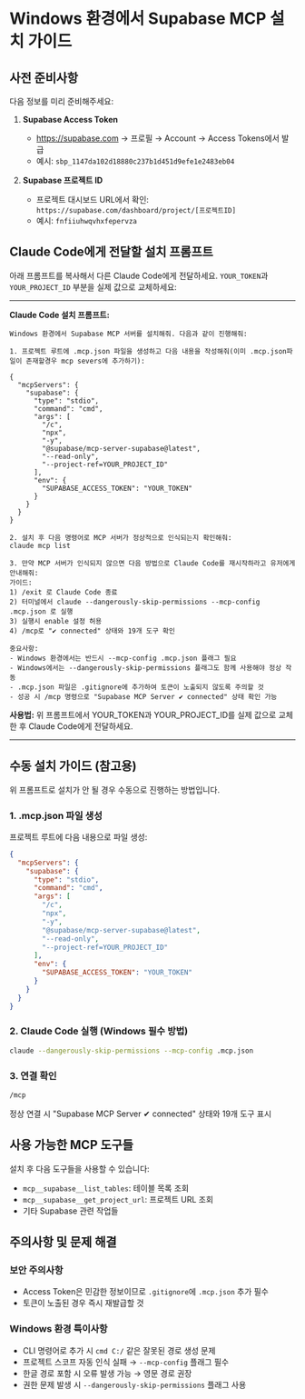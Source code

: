 # Windows 환경에서 Supabase MCP 설치 가이드

## 사전 준비사항

다음 정보를 미리 준비해주세요:

1. **Supabase Access Token**
   - https://supabase.com → 프로필 → Account → Access Tokens에서 발급
   - 예시: `sbp_1147da102d18880c237b1d451d9efe1e2483eb04`

2. **Supabase 프로젝트 ID**  
   - 프로젝트 대시보드 URL에서 확인: `https://supabase.com/dashboard/project/[프로젝트ID]`
   - 예시: `fnfiiuhwqvhxfepervza`

## Claude Code에게 전달할 설치 프롬프트

아래 프롬프트를 복사해서 다른 Claude Code에게 전달하세요. `YOUR_TOKEN`과 `YOUR_PROJECT_ID` 부분을 실제 값으로 교체하세요:

---

**Claude Code 설치 프롬프트:**

```
Windows 환경에서 Supabase MCP 서버를 설치해줘. 다음과 같이 진행해줘:

1. 프로젝트 루트에 .mcp.json 파일을 생성하고 다음 내용을 작성해줘(이미 .mcp.json파일이 존재할경우 mcp severs에 추가하기):

{
  "mcpServers": {
    "supabase": {
      "type": "stdio",
      "command": "cmd",
      "args": [
        "/c",
        "npx",
        "-y",
        "@supabase/mcp-server-supabase@latest",
        "--read-only",
        "--project-ref=YOUR_PROJECT_ID"
      ],
      "env": {
        "SUPABASE_ACCESS_TOKEN": "YOUR_TOKEN"
      }
    }
  }
}

2. 설치 후 다음 명령어로 MCP 서버가 정상적으로 인식되는지 확인해줘:
claude mcp list

3. 만약 MCP 서버가 인식되지 않으면 다음 방법으로 Claude Code를 재시작하라고 유저에게 안내해줘:
가이드:
1) /exit 로 Claude Code 종료
2) 터미널에서 claude --dangerously-skip-permissions --mcp-config .mcp.json 로 실행
3) 실행시 enable 설정 허용
4) /mcp로 "✔ connected" 상태와 19개 도구 확인

중요사항:
- Windows 환경에서는 반드시 --mcp-config .mcp.json 플래그 필요
- Windows에서는 --dangerously-skip-permissions 플래그도 함께 사용해야 정상 작동
- .mcp.json 파일은 .gitignore에 추가하여 토큰이 노출되지 않도록 주의할 것
- 성공 시 /mcp 명령으로 "Supabase MCP Server ✔ connected" 상태 확인 가능
```

**사용법:** 위 프롬프트에서 YOUR_TOKEN과 YOUR_PROJECT_ID를 실제 값으로 교체한 후 Claude Code에게 전달하세요.


---

## 수동 설치 가이드 (참고용)

위 프롬프트로 설치가 안 될 경우 수동으로 진행하는 방법입니다.

### 1. .mcp.json 파일 생성
프로젝트 루트에 다음 내용으로 파일 생성:
```json
{
  "mcpServers": {
    "supabase": {
      "type": "stdio", 
      "command": "cmd",
      "args": [
        "/c",
        "npx",
        "-y", 
        "@supabase/mcp-server-supabase@latest",
        "--read-only",
        "--project-ref=YOUR_PROJECT_ID"
      ],
      "env": {
        "SUPABASE_ACCESS_TOKEN": "YOUR_TOKEN"
      }
    }
  }
}
```

### 2. Claude Code 실행 (Windows 필수 방법)
```bash
claude --dangerously-skip-permissions --mcp-config .mcp.json
```

### 3. 연결 확인
```bash
/mcp
```
정상 연결 시 "Supabase MCP Server ✔ connected" 상태와 19개 도구 표시

## 사용 가능한 MCP 도구들

설치 후 다음 도구들을 사용할 수 있습니다:
- `mcp__supabase__list_tables`: 테이블 목록 조회
- `mcp__supabase__get_project_url`: 프로젝트 URL 조회
- 기타 Supabase 관련 작업들

## 주의사항 및 문제 해결

### 보안 주의사항
- Access Token은 민감한 정보이므로 `.gitignore`에 `.mcp.json` 추가 필수
- 토큰이 노출된 경우 즉시 재발급할 것

### Windows 환경 특이사항
- CLI 명령어로 추가 시 `cmd C:/` 같은 잘못된 경로 생성 문제
- 프로젝트 스코프 자동 인식 실패 → `--mcp-config` 플래그 필수
- 한글 경로 포함 시 오류 발생 가능 → 영문 경로 권장
- 권한 문제 발생 시 `--dangerously-skip-permissions` 플래그 사용